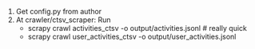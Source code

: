 1. Get config.py from author
2. At crawler/ctsv_scraper: Run
    - scrapy crawl activities_ctsv -o output/activities.jsonl # really quick
    - scrapy crawl user_activities_ctsv -o output/user_activities.jsonl 